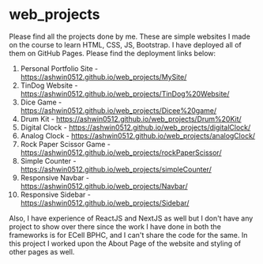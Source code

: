 # web_projects

Please find all the projects done by me. These are simple websites I made on the course to learn HTML, CSS, JS, Bootstrap. I have deployed all of them on GitHub Pages. Please find the deployment links below: 

1. Personal Portfolio Site - https://ashwin0512.github.io/web_projects/MySite/
2. TinDog Website - https://ashwin0512.github.io/web_projects/TinDog%20Website/
3. Dice Game - https://ashwin0512.github.io/web_projects/Dicee%20game/
4. Drum Kit - https://ashwin0512.github.io/web_projects/Drum%20Kit/
6. Digital Clock - https://ashwin0512.github.io/web_projects/digitalClock/
7. Analog Clock - https://ashwin0512.github.io/web_projects/analogClock/
8. Rock Paper Scissor Game - https://ashwin0512.github.io/web_projects/rockPaperScissor/
9. Simple Counter - https://ashwin0512.github.io/web_projects/simpleCounter/
10. Responsive Navbar - https://ashwin0512.github.io/web_projects/Navbar/
11. Responsive Sidebar - https://ashwin0512.github.io/web_projects/Sidebar/

Also, I have experience of ReactJS and NextJS as well but I don't have any project to show over there since the work I have done in both the frameworks is for ECell BPHC, and I can't share the code for the same. In this project I worked upon the About Page of the website and styling of other pages as well. 
